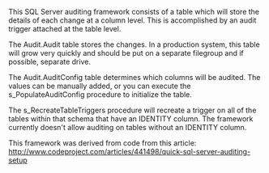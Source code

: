 This SQL Server auditing framework consists of a table which will 
store the details of each change at a column level.  This is 
accomplished by an audit trigger attached at the table level.

The Audit.Audit table stores the changes.  In a production system, 
this table will grow very quickly and should be put on a separate
filegroup and if possible, separate drive.

The Audit.AuditConfig table determines which columns will be
audited.  The values can be manually added, or you can execute the
s_PopulateAuditConfig procedure to initialize the table.

The s_RecreateTableTriggers procedure will recreate a trigger on all
of the tables within that schema that have an IDENTITY column.  The
framework currently doesn't allow auditing on tables without an 
IDENTITY column.

This framework was derived from code from this article:
http://www.codeproject.com/articles/441498/quick-sql-server-auditing-setup